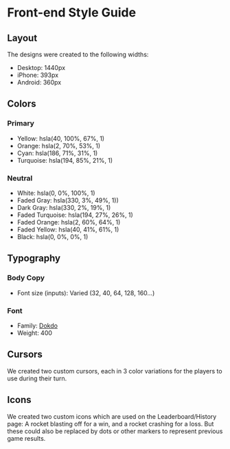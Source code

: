 # Front-end Style Guide

## Layout

The designs were created to the following widths:

- Desktop: 1440px
- iPhone: 393px
- Android: 360px

## Colors

### Primary

- Yellow: hsla(40, 100%, 67%, 1) 
- Orange: hsla(2, 70%, 53%, 1)
- Cyan: hsla(186, 71%, 31%, 1) 
- Turquoise: hsla(194, 85%, 21%, 1)

### Neutral

- White: hsla(0, 0%, 100%, 1)
- Faded Gray: hsla(330, 3%, 49%, 1))
- Dark Gray: hsla(330, 2%, 19%, 1)
- Faded Turquoise: hsla(194, 27%, 26%, 1)
- Faded Orange: hsla(2, 60%, 64%, 1)
- Faded Yellow: hsla(40, 41%, 61%, 1)
- Black: hsla(0, 0%, 0%, 1)

## Typography

### Body Copy

- Font size (inputs): Varied (32, 40, 64, 128, 160...) 

### Font

- Family: [Dokdo](https://fonts.google.com/specimen/Dokdo)
- Weight: 400 

## Cursors

We created two custom cursors, each in 3 color variations for the players to use during their turn.

## Icons

We created two custom icons which are used on the Leaderboard/History page: A rocket blasting off for a win, and a rocket crashing for a loss. But these could also be replaced by dots or other markers to represent previous game results.